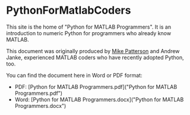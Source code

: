 PythonForMatlabCoders
=====================

This site is the home of "Python for MATLAB Programmers". It is an introduction 
to numeric Python for programmers who already know MATLAB.

This document was originally produced by [Mike Patterson](https://github.com/mike-patt)
and Andrew Janke, experienced MATLAB coders who have recently adopted Python, too.

You can find the document here in Word or PDF format:
  * PDF: [Python for MATLAB Programmers.pdf]("Python for MATLAB Programmers.pdf")
  * Word: [Python for MATLAB Programmers.docx]("Python for MATLAB Programmers.docx")
